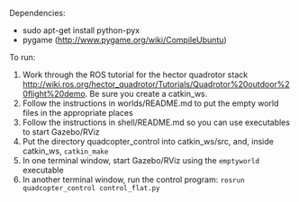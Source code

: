 Dependencies:
* sudo apt-get install python-pyx
* pygame (http://www.pygame.org/wiki/CompileUbuntu)

To run:

1. Work through the ROS tutorial for the hector quadrotor stack http://wiki.ros.org/hector_quadrotor/Tutorials/Quadrotor%20outdoor%20flight%20demo. Be sure you create a catkin_ws.
2. Follow the instructions in worlds/README.md to put the empty world files in the appropriate places
3. Follow the instructions in shell/README.md so you can use executables to start Gazebo/RViz
4. Put the directory quadcopter_control into catkin_ws/src, and, inside catkin_ws, ```catkin_make```
5. In one terminal window, start Gazebo/RViz using the ```emptyworld``` executable
6. In another terminal window, run the control program: ```rosrun quadcopter_control control_flat.py```
